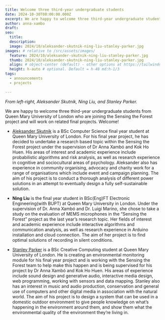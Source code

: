 ```yaml
---
title: Welcome three third-year undergraduate students
date: 2024-10-30T08:00:00.000Z
excerpt: We are happy to welcome three third-year undergraduate students from Queen Mary University of London who are joining the Sensing the Forest project and will work on related final projects.
author: anna-xambo
draft:
seo:
  title:
  description:
  image: 2024/10/aleksander-skutnik-ning-liu-stanley-parker.jpg
images: # relative to /src/assets/images/
  feature: 2024/10/aleksander-skutnik-ning-liu-stanley-parker.jpg
  thumb: 2024/10/aleksander-skutnik-ning-liu-stanley-parker.jpg
  align: # object-center (default) - other options at https://tailwindcss.com/docs/object-position
  height: h-auto # optional. Default = h-48 md:h-1/3
tags:
  - announcements
  - projects  
  
---
```


*From left-right, Aleksander Skutnik, Ning Liu, and Stanley Parker.*

We are happy to welcome three third-year undergraduate students from Queen Mary University of London who are joining the Sensing the Forest project and will work on related final projects. Welcome!

* [Aleksander Skutnik](https://www.linkedin.com/in/aleksander-skutnik-1a05a625a/) is a BSc Computer Science final year student at Queen Mary University of London. For his final year project, he has decided to undertake a research based topic within the Sensing the Forest project under the supervision of Dr Anna Xambó and Kok Ho Huen. His areas of interest and academic experience include probabilistic algorithms and risk analysis, as well as research experience in cognitive and sociocultural areas of psychology. Aleksander also has experience in community organising, advocacy and charity work for a range of organisations which include event and campaign planning. The aim of his project is to conduct a thorough analysis of different power solutions in an attempt to eventually design a fully self-sustainable solution.

* **Ning Liu** is the final year student in BSc(Eng)FT Electronic Engineering(with BUPT) at Queen Mary University in London. Under the supervision of Dr. Anna Xambó and Dr. Luigi Marino, she chose to take a study on the evaluation of MEMS microphones in the “Sensing the Forest” project as the last year’s research topic. Her fields of interest and academic experience include interactive algorithms and communication analysis, as well as research experience in Arduino installation and cloud connection. The aim of her project is to find optimal solutions of recording in silent conditions.

* [Stanley Parker](https://www.linkedin.com/in/stanley-parker-43113425a) is a BSc Creative Computing student at Queen Mary University of London. He is creating an environmental monitoring module for his final year project and is working with the Sensing the Forest team to help make this happen and is being supervised for his project by Dr Anna Xambó and Kok Ho Huen. His areas of experience include sound design and generative audio, interactive media design, web programming, working with sensors and data mapping. Stanley also has an interest in music and audio production, conservation and general use of computers and other digital media in association with the natural world. The aim of his project is to design a system that can be used in a domestic outdoor environment to give people knowledge on what’s happening in the environment around them, and show them what the environmental quality of the environment they’re living in.

